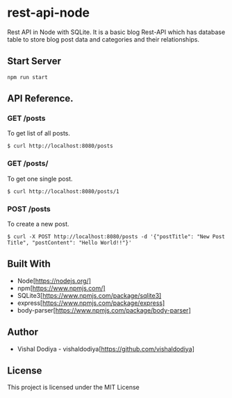 # rest-api-node
Rest API in Node with SQLite.
It is a basic blog Rest-API which has database table to store blog post data and categories and their relationships.

## Start Server
```
npm run start
```

## API Reference.

### GET /posts
To get list of all posts.
```
$ curl http://localhost:8080/posts
```

### GET /posts/<id>
To get one single post.
```
$ curl http://localhost:8080/posts/1
```

### POST /posts
To create a new post.
```
$ curl -X POST http://localhost:8080/posts -d '{"postTitle": "New Post Title", "postContent": "Hello World!!"}'
```

## Built With
* Node[https://nodejs.org/]
* npm[https://www.npmjs.com/]
* SQLite3[https://www.npmjs.com/package/sqlite3]
* express[https://www.npmjs.com/package/express]
* body-parser[https://www.npmjs.com/package/body-parser]

## Author
* Vishal Dodiya - vishaldodiya[https://github.com/vishaldodiya]

## License
This project is licensed under the MIT License

